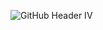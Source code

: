 ![GitHub Header IV](https://github.com/pouyakary/pouyakary/assets/2157285/ccb0aab2-61b8-4592-bb1d-ce37dd2778a7)
